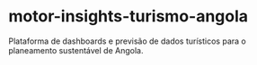 # motor-insights-turismo-angola
Plataforma de dashboards e previsão de dados turísticos para o planeamento sustentável de Angola.

